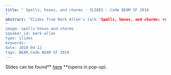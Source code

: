 ```yaml
---
title: " Spells, hexes, and charms - SLIDES - Code BEAM SF 2018
"
abstract: "Slides from Mark Allen's talk "Spells, hexes, and charms: running your own private package service" - Code BEAM SF 2018
"
image: spells-hexes-and-charms
speaker_id: mark-allen
type: slides
keywords: 
date: 2018-04-12
tags: BEAM,Code BEAM SF 2018
---
```

Slides can be found** <a href="/uploads/media/default/0001/01/d7aaf7e0c6bdb598df99c55c72fcb9f00894840d.pdf" target="_blank">here</a> **(opens in pop-up).
